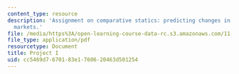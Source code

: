 ```yaml
---
content_type: resource
description: 'Assignment on comparative statics: predicting changes in real estate
  markets.'
file: /media/https%3A/open-learning-course-data-rc.s3.amazonaws.com/11-433j-real-estate-economics-fall-2008/cc5469d7670183e1760620463d501254_ps1_08.pdf
file_type: application/pdf
resourcetype: Document
title: Project I
uid: cc5469d7-6701-83e1-7606-20463d501254
---
```

